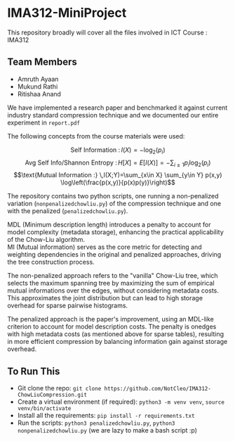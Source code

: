 # IMA312-MiniProject
This repository broadly will cover all the files involved in ICT Course : IMA312

## Team Members

- Amruth Ayaan
- Mukund Rathi
- Ritishaa Anand

We have implemented a research paper and benchmarked it against current industry standard compression technique and we documented our entire experiment in `report.pdf`

The following concepts from the course materials were used:

$$\text{Self Information :} \,I(X) = -\log_2(p_i)$$
$$\text{Avg Self Info/Shannon Entropy :} \,H[X] =E[I(X)] = -\sum_{i\ge 1} p_i \log_2(p_i)$$
$$\text{Mutual Information :} \,I(X;Y)=\sum_{x\in X} \sum_{y\in Y} p(x,y) \log\left(\frac{p(x,y)}{p(x)p(y)}\right)$$

The repository contains two python scripts, one running a non-penalized variation (`nonpenalizedchowliu.py`) of the compression technique and one with the penalized (`penalizedchowliu.py`). 

MDL (Minimum description length) introduces a penalty to account for model complexity (metadata storage), enhancing the practical applicability of the Chow-Liu algorithm.  
MI (Mutual information) serves as the core metric for detecting and weighting dependencies in the original and penalized approaches, driving the tree construction process.

The non-penalized approach refers to the "vanilla" Chow-Liu tree, which selects the maximum spanning tree by maximizing the sum of empirical mutual informations over the edges, without considering metadata costs. This approximates the joint distribution but can lead to high storage overhead for sparse pairwise histograms.

The penalized approach is the paper's improvement, using an MDL-like criterion to account for model description costs. The penalty is onedges with high metadata costs (as mentioned above for sparse tables), resulting in more efficient compression by balancing information gain against storage overhead.

## To Run This

- Git clone the repo: `git clone https://github.com/NotCleo/IMA312-ChowLiuCompression.git`
- Create a virtual environment (if required): `python3 -m venv venv`, `source venv/bin/activate`
- Install all the requirements: `pip install -r requirements.txt`
- Run the scripts: `python3 penalizedchowliu.py`, `python3 nonpenalizedchowliu.py` (we are lazy to make a bash script :p)
